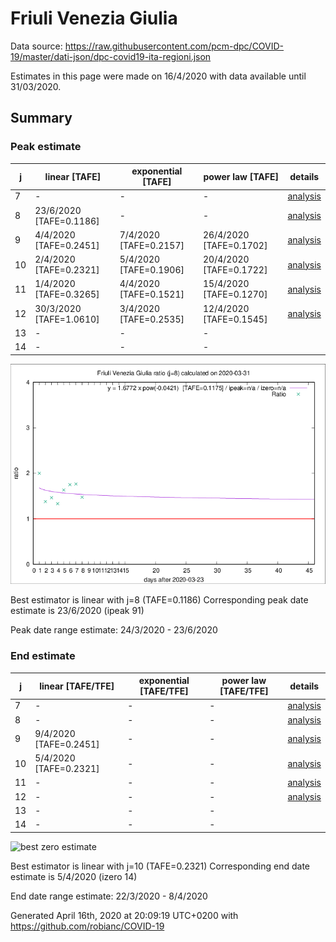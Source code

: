 # Friuli Venezia Giulia


Data source: https://raw.githubusercontent.com/pcm-dpc/COVID-19/master/dati-json/dpc-covid19-ita-regioni.json

Estimates in this page were made on 16/4/2020 with data available until 31/03/2020.


## Summary 

### Peak estimate 
|j|linear [TAFE]|exponential [TAFE]|power law [TAFE]|details|
|---|----|-----------|---------|-------|
|7|-|-|-|[analysis](COVID-19_friuli_venezia_giulia_j7_2020-03-31.md)|
|8|23/6/2020 [TAFE=0.1186]|-|-|[analysis](COVID-19_friuli_venezia_giulia_j8_2020-03-31.md)|
|9|4/4/2020 [TAFE=0.2451]|7/4/2020 [TAFE=0.2157]|26/4/2020 [TAFE=0.1702]|[analysis](COVID-19_friuli_venezia_giulia_j9_2020-03-31.md)|
|10|2/4/2020 [TAFE=0.2321]|5/4/2020 [TAFE=0.1906]|20/4/2020 [TAFE=0.1722]|[analysis](COVID-19_friuli_venezia_giulia_j10_2020-03-31.md)|
|11|1/4/2020 [TAFE=0.3265]|4/4/2020 [TAFE=0.1521]|15/4/2020 [TAFE=0.1270]|[analysis](COVID-19_friuli_venezia_giulia_j11_2020-03-31.md)|
|12|30/3/2020 [TAFE=1.0610]|3/4/2020 [TAFE=0.2535]|12/4/2020 [TAFE=0.1545]|[analysis](COVID-19_friuli_venezia_giulia_j12_2020-03-31.md)|
|13|-|-|-||
|14|-|-|-||

![best peak estimate](COVID-19_friuli_venezia_giulia_j8_2020-03-31.png)

Best estimator is linear with j=8 (TAFE=0.1186)
Corresponding peak date estimate is 23/6/2020 (ipeak 91)


Peak date range estimate: 24/3/2020 - 23/6/2020

### End estimate 
|j|linear [TAFE/TFE]|exponential [TAFE/TFE]|power law [TAFE/TFE]|details|
|---|----|-----------|---------|-------|
|7|-|-|-|[analysis](COVID-19_friuli_venezia_giulia_j7_2020-03-31.md)|
|8|-|-|-|[analysis](COVID-19_friuli_venezia_giulia_j8_2020-03-31.md)|
|9|9/4/2020 [TAFE=0.2451]|-|-|[analysis](COVID-19_friuli_venezia_giulia_j9_2020-03-31.md)|
|10|5/4/2020 [TAFE=0.2321]|-|-|[analysis](COVID-19_friuli_venezia_giulia_j10_2020-03-31.md)|
|11|-|-|-|[analysis](COVID-19_friuli_venezia_giulia_j11_2020-03-31.md)|
|12|-|-|-|[analysis](COVID-19_friuli_venezia_giulia_j12_2020-03-31.md)|
|13|-|-|-||
|14|-|-|-||

![best zero estimate](COVID-19_friuli_venezia_giulia_j10_2020-03-31.png)

Best estimator is linear with j=10 (TAFE=0.2321)
Corresponding end date estimate is 5/4/2020 (izero 14)


End date range estimate: 22/3/2020 - 8/4/2020

Generated April 16th, 2020 at 20:09:19 UTC+0200 with https://github.com/robianc/COVID-19
